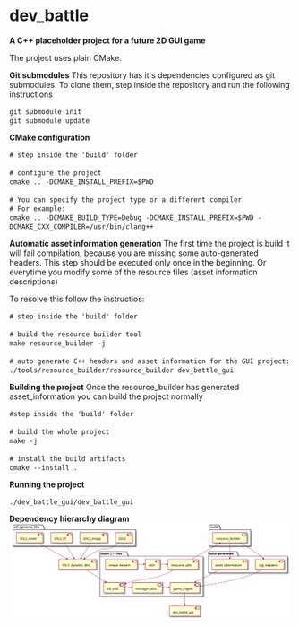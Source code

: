 # dev_battle

**A C++ placeholder project for a future 2D GUI game**

The project uses plain CMake.

**Git submodules**
This repository has it's dependencies configured as git submodules.
To clone them, step inside the repository and run the following instructions
```
git submodule init
git submodule update
```


**CMake configuration**
```
# step inside the 'build' folder

# configure the project
cmake .. -DCMAKE_INSTALL_PREFIX=$PWD

# You can specify the project type or a different compiler
# For example:
cmake .. -DCMAKE_BUILD_TYPE=Debug -DCMAKE_INSTALL_PREFIX=$PWD -DCMAKE_CXX_COMPILER=/usr/bin/clang++
```


**Automatic asset information generation**
The first time the project is build it will fail compilation, because you are missing some auto-generated headers.
This step should be executed only once in the beginning.
Or everytime you modify some of the resource files (asset information descriptions)

To resolve this follow the instructios:
```
# step inside the 'build' folder

# build the resource builder tool
make resource_builder -j

# auto generate C++ headers and asset information for the GUI project:
./tools/resource_builder/resource_builder dev_battle_gui
```


**Building the project**
Once the resource_builder has generated asset_information you can build the project normally
```
#step inside the 'build' folder

# build the whole project
make -j

# install the build artifacts
cmake --install .
```


**Running the project**
```
./dev_battle_gui/dev_battle_gui
```


**Dependency hierarchy diagram**
![](doc/dev_battle_gui_hierarchy_diagram.svg)
